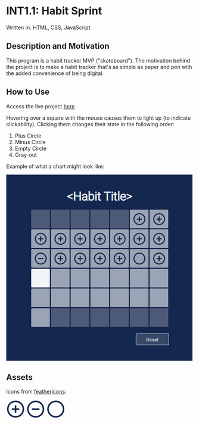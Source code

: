 # INT1.1: Habit Sprint

Written in: HTML, CSS, JavaScript

## Description and Motivation

This program is a habit tracker MVP ("skateboard"). The motivation behind the project is to make a habit tracker that's as simple as paper and pen with the added convenience of being digital.

## How to Use

Access the live project [here](https://shah-a.github.io/int1.1-habit-sprint/index.html)

Hovering over a square with the mouse causes them to light up (to indicate clickability). Clicking them changes their state in the following order:
1. Plus Circle
2. Minus Circle
3. Empty Circle
4. Gray-out

Example of what a chart might look like:

![Example of a filled out chart](/img/demo.png)

## Assets

Icons from [feathericons](https://feathericons.com/):

<img alt="circle plus" src="/img/+.svg" width="50" />
<img alt="circle minus" src="/img/-.svg" width="50" />
<img alt="circle" src="/img/o.svg" width="50" />
